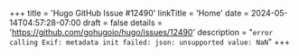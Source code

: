 +++
title = 'Hugo GitHub Issue #12490'
linkTitle = 'Home'
date = 2024-05-14T04:57:28-07:00
draft = false
details = 'https://github.com/gohugoio/hugo/issues/12490'
description = "`error calling Exif: metadata init failed: json: unsupported value: NaN`"
+++
